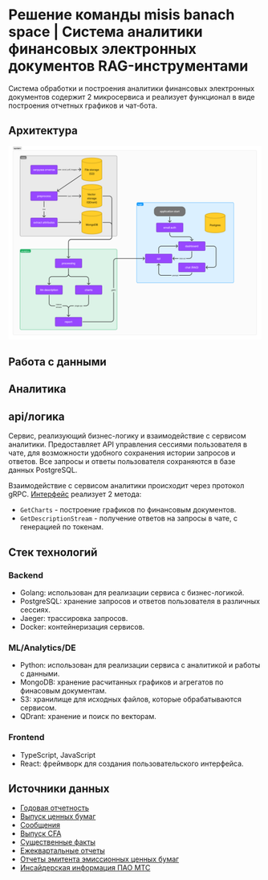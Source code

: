 # Решение команды misis banach space | Система аналитики финансовых электронных документов RAG-инструментами

Система обработки и построения аналитики финансовых электронных документов содержит 2 микросервиса и реализует функционал в виде построения отчетных графиков и чат-бота.

## Архитектура

![Архитектура](./images/architecture.png)

## Работа с данными

## Аналитика

## api/логика

Сервис, реализующий бизнес-логику и взаимодействие с сервисом аналитики.
Предоставляет API управления сессиями пользователя в чате, для возможности удобного сохранения истории запросов и ответов.
Все запросы и ответы пользователя сохраняются в базе данных PostgreSQL.

Взаимодействие с сервисом аналитики происходит через протокол gRPC.
[Интерфейс](./proto/analytics/analytics.proto) реализует 2 метода:

- `GetCharts` - построение графиков по финансовым документов.
- `GetDescriptionStream` - получение ответов на запросы в чате, с генерацией по токенам.

## Стек технологий

### Backend

- Golang: использован для реализации сервиса с бизнес-логикой.
- PostgreSQL: хранение запросов и ответов пользователя в различных сессиях.
- Jaeger: трассировка запросов.
- Docker: контейнеризация сервисов.

### ML/Analytics/DE

- Python: использован для реализации сервиса с аналитикой и работы с данными.
- MongoDB: хранение расчитанных графиков и агрегатов по финасовым документам.
- S3: хранилище для исходных файлов, которые обрабатываются сервисом.
- QDrant: хранение и поиск по векторам.

### Frontend

- TypeScript, JavaScript
- React: фреймворк для создания пользовательского интерфейса.

## Источники данных

- [Годовая отчетность](https://moskva.mts.ru/about/investoram-i-akcioneram/korporativnoe-upravlenie/raskritie-informacii/godovaya-otchetnost)
- [Выпуск ценных бумаг](https://moskva.mts.ru/about/investoram-i-akcioneram/korporativnoe-upravlenie/raskritie-informacii/vipusk-cennih-bumag)
- [Сообщения](https://moskva.mts.ru/about/investoram-i-akcioneram/korporativnoe-upravlenie/raskritie-informacii/soobshheniya)
- [Выпуск CFA](https://moskva.mts.ru/about/investoram-i-akcioneram/korporativnoe-upravlenie/raskritie-informacii/vypusk-cfa)
- [Существенные факты](https://moskva.mts.ru/about/investoram-i-akcioneram/korporativnoe-upravlenie/raskritie-informacii/sushhestvennie-fakti)
- [Ежеквартальные отчеты](https://moskva.mts.ru/about/investoram-i-akcioneram/korporativnoe-upravlenie/raskritie-informacii/ezhekvartalnie-otcheti)
- [Отчеты эмитента эмиссионных ценных бумаг](https://moskva.mts.ru/about/investoram-i-akcioneram/korporativnoe-upravlenie/raskritie-informacii/otchety-emitenta-emissionnyh-cennyh-bumag)
- [Инсайдерская информация ПАО МТС](https://moskva.mts.ru/about/investoram-i-akcioneram/korporativnoe-upravlenie/raskritie-informacii/insajderskaya-informacii-pao-mts)
